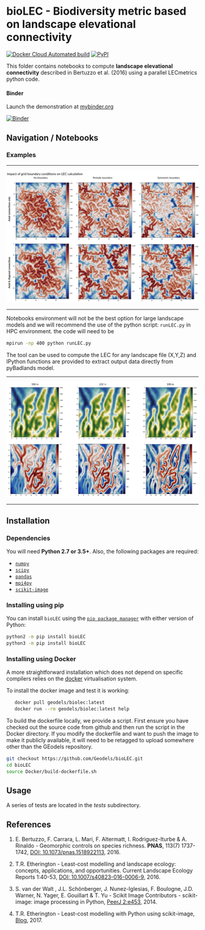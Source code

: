 # bioLEC - Biodiversity metric based on landscape elevational connectivity

[![Docker Cloud Automated build](https://img.shields.io/docker/cloud/automated/geodels/biolec.svg)](https://hub.docker.com/r/geodels/biolec)
[![PyPI](https://img.shields.io/pypi/v/bioLEC.svg)](https://pypi.org/project/bioLEC/)

This folder contains notebooks to compute **landscape elevational connectivity** described in Bertuzzo et al. (2016) using a parallel LECmetrics python code.

#### Binder

Launch the demonstration at [mybinder.org](https://mybinder.org/v2/gh/Geodels/bioLEC/binder?filepath=Notebooks)

[![Binder](https://mybinder.org/badge_logo.svg)](https://mybinder.org/v2/gh/Geodels/bioLEC/binder?filepath=Notebooks)


## Navigation / Notebooks

### Examples

***

![LEC computation](https://github.com/Geodels/bioLEC/blob/master/Notebooks/images/fig1.jpg?raw=true)

***

Notebooks environment will not be the best option for large landscape models and we will recommend the use of the python script: `runLEC.py` in HPC environment. the code will need to be

```bash
mpirun -np 400 python runLEC.py
```

The tool can be used to compute the LEC for any landscape file (X,Y,Z) and IPython functions are provided to extract output data directly from pyBadlands model.

***

![LEC computation](https://github.com/Geodels/bioLEC/blob/master/Notebooks/images/fig3.jpg?raw=true)

***

## Installation

### Dependencies

You will need **Python 2.7 or 3.5+**.
Also, the following packages are required:

 - [`numpy`](http://numpy.org)
 - [`scipy`](https://scipy.org)
 - [`pandas`](https://pandas.pydata.org/)
 - [`mpi4py`](https://pypi.org/project/mpi4py/)
 - [`scikit-image`](https://scikit-image.org/)

### Installing using pip

You can install `bioLEC` using the
[`pip package manager`](https://pypi.org/project/pip/) with either version of Python:

```bash
python2 -m pip install bioLEC
python3 -m pip install bioLEC
```

### Installing using Docker

A more straightforward installation which does not depend on specific compilers relies on the [docker](http://www.docker.com) virtualisation system.

To install the docker image and test it is working:

```bash
   docker pull geodels/biolec:latest
   docker run --rm geodels/biolec:latest help
```

To build the dockerfile locally, we provide a script. First ensure you have checked out the source code from github and then run the script in the Docker directory. If you modify the dockerfile and want to push the image to make it publicly available, it will need to be retagged to upload somewhere other than the GEodels repository.

```bash
git checkout https://github.com/Geodels/bioLEC.git
cd bioLEC
source Docker/build-dockerfile.sh
```


## Usage

A series of tests are located in the *tests* subdirectory.


## References

  1. E. Bertuzzo, F. Carrara, L. Mari, F. Altermatt, I. Rodriguez-Iturbe & A. Rinaldo - Geomorphic controls on species richness. **PNAS**, 113(7) 1737-1742, [DOI: 10.1073/pnas.1518922113](http://www.pnas.org/content/113/7/1737), 2016.

  1. T.R. Etherington - Least-cost modelling and landscape ecology: concepts, applications, and opportunities. Current Landscape Ecology Reports 1:40-53, [DOI: 10.1007/s40823-016-0006-9](https://link.springer.com/article/10.1007%2Fs40823-016-0006-9), 2016.

  1. S. van der Walt , J.L. Schönberger, J. Nunez-Iglesias, F. Boulogne, J.D. Warner, N. Yager, E. Gouillart & T. Yu - Scikit Image Contributors - scikit-image: image processing in Python, [PeerJ 2:e453](https://peerj.com/articles/453/), 2014.

  1. T.R. Etherington - Least-cost modelling with Python using scikit-image, [Blog](http://tretherington.blogspot.com/2017/01/least-cost-modelling-with-python-using.html), 2017.
